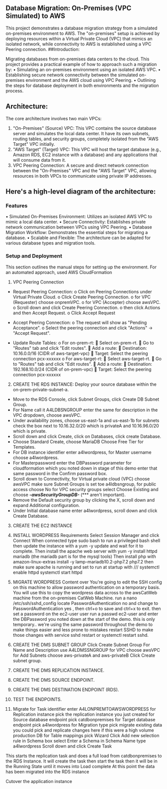 ## Database Migration: On-Premises (VPC Simulated) to AWS
This project demonstrates a database migration strategy from a simulated on-premises environment to AWS. The "on-premises" setup is achieved by deploying resources within a Virtual Private Cloud (VPC) that mimics an isolated network, while connectivity to AWS is established using a VPC Peering connection.
##Introduction:

Migrating databases from on-premises data centers to the cloud. This project provides a practical example of how to approach such a migration by:
•	Simulating an on-premises environment using an isolated AWS VPC.
•	Establishing secure network connectivity between the simulated on-premises environment and the AWS cloud using VPC Peering.
•	Outlining the steps for database deployment in both environments and the migration process.

## Architecture:


The core architecture involves two main VPCs:
1.	"On-Premises" (Source) VPC: This VPC contains the source database server and simulates the local data center. It have its own subnets, routing tables, and security groups, completely isolated from the "AWS Target" VPC initially.
2.	"AWS Target" (Target) VPC: This VPC will host the target database (e.g., Amazon RDS, EC2 instance with a database) and any applications that will consume data from it.
3.	VPC Peering Connection: A secure and direct network connection between the "On-Premises" VPC and the "AWS Target" VPC, allowing resources in both VPCs to communicate using private IP addresses.

## Here's a high-level diagram of the architecture:


### Features
•	Simulated On-Premises Environment: Utilizes an isolated AWS VPC to mimic a local data center.
•	Secure Connectivity: Establishes private network communication between VPCs using VPC Peering.
•	Database Migration Workflow: Demonstrates the essential steps for migrating a database.
•	Scalable and Flexible: The architecture can be adapted for various database types and migration tools.
### Setup and Deployment
This section outlines the manual steps for setting up the environment. For an automated approach, used AWS CloudFormation


1.	 VPC Peering Connection
-	Request Peering Connection:
o	Click on Peering Connections under Virtual Private Cloud.
o	Click Create Peering Connection.
o	for VPC (Requester) choose onpremVPC.
o	for VPC (Accepter) choose awsVPC.
o	Scroll down and click Create Peering Connection.
o	then click Actions and then Accept Request.
o	Click Accept Request 


-	Accept Peering Connection: 
o	The request will show as "Pending Acceptance".
o	Select the peering connection and click "Actions" -> "Accept Request".
-	Update Route Tables: 
o	For on-prem-rt: 
	Select on-prem-rt.
	Go to "Routes" tab and click "Edit routes".
	Add a route: 
	Destination: 10.16.0.0/16 (CIDR of aws-target-vpc)
	Target: Select the peering connection pcx-xxxxxx
o	For aws-target-rt: 
	Select aws-target-rt.
	Go to "Routes" tab and click "Edit routes".
	Add a route: 
	Destination: 192.168.10.0/24 (CIDR of on-prem-vpc)
	Target: Select the peering connection pcx-xxxxxx
2.	CREATE THE RDS INSTANCE: 
Deploy your source database within the on-prem-private-subnet-a.
-	Move to the RDS Console, click Subnet Groups, click Create DB Subnet Group.
-	For Name call it A4LDBSNGROUP enter the same for description in the VPC dropdown, choose awsVPC. 
-	Under availability zones, choose us-east-1a and us-east-1b
for subnets check the box next to 10.16.32.0/20 which is privateA and 10.16.96.0/20 which is private.
-	Scroll down and click Create, click on Databases, click create Database.
-	Choose Standard Create, choose MariaDB Choose Free Tier for Templates.
-	For DB instance identifier enter a4lwordpress, for Master username choose a4lwordpress.
-	For Masterpassword enter the DBPassword parameter for cloudformation which you noted down in stage of this demo enter that same password in the Confirm password box.
-	Scroll down to Connectivity, for Virtual private cloud (VPC) choose awsVPC
make sure Subnet Groups is set toe a4ldbsngroup, for public access choose No
for VPC security groups select Choose Existing and choose ***-awsSecurityGroupDB-*** (*** aren't important).
-	Remove the Default security group by clicking the X, scroll down and expand Additional configuration.
-	Under Initial database name enter a4lwordpress, scroll down and click Create Database.

3.	CREATE THE EC2 INSTANCE

4.	INSTALL WORDPRESS Requirements
Select Session Manager and click Connect
When connected type sudo bash to run a privileged bash shell then update the instance with a yum -y update and wait for it to complete.
Then install the apache web server with yum -y install httpd mariadb (the mariadb part is for the mysql tools) Then install php with amazon-linux-extras install -y lamp-mariadb10.2-php7.2 php7.2 then make sure apache is running and set to run at startup with
///
systemctl enable httpd
systemctl start httpd

5.	MIGRATE WORDPRESS Content over
You're going to edit the SSH config on this machine to allow password authentication on a temporary basis.
You will use this to copy the wordpress data across to the awsCatWeb machine from the on-premises CatWeb Machine.
run a nano /etc/ssh/sshd_config
locate PasswordAuthentication no and change to PasswordAuthentication yes , then ctrl+o to save and ctrl+x to exit.
then set a password on the ec2-user user
run a passwd ec2-user and enter the DBPassword you noted down at the start of the demo.
this is only temporary.. we're using the same password throughout the demo to make things easier and less prone to mistakes
restart SSHD to make those changes with service sshd restart or systemctl restart sshd.

6.	CREATE THE DMS SUBNET GROUP
Click Create Subnet Group
For Name and Description use A4LDMSSNGROUP for VPC choose awsVPC
for Add Subnets choose aws-privateA and aws-privateB
Click Create subnet group.
7.	CREATE THE DMS REPLICATION INSTANCE.


8.	CREATE THE DMS SOURCE ENDPOINT.

9.	CREATE THE DMS DESTINATION ENDPOINT (RDS).


10.	TEST THE ENDPOINTS.


11.	Migrate
for Task identifier enter A4LONPREMTOAWSWORDPRESS for Replication instance pick the replication instance you just created
for Source database endpoint pick catdbonpremises
for Target database endpoint pick a4lwordpress
for Migration type pick migrate existing data you could pick and replicate changes here if this were a high volume production DB
for Table mappings pick Wizard
Click Add new selection rule
in Schema box select Enter a Schema
in Schema Name type a4lwordpress
Scroll down and click Create Task

This starts the replication task and does a full load from catdbonpremises to the RDS Instance.
It will create the task
then start the task
then it will be in the Running State until it moves into Load complete
At this point the data has been migrated into the RDS instance

Cutover the application instance












